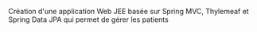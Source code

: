 Création d'une application Web JEE basée sur Spring MVC, Thylemeaf et Spring Data JPA qui permet de gérer les patients
